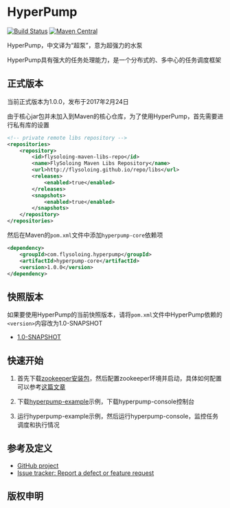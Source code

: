# HyperPump

[![Build Status](https://travis-ci.org/google/guava.svg?branch=master)](https://travis-ci.org/google/guava)
[![Maven Central](https://maven-badges.herokuapp.com/maven-central/com.google.guava/guava/badge.svg)](https://maven-badges.herokuapp.com/maven-central/com.google.guava/guava)

HyperPump，中文译为“超泵”，意为超强力的水泵

HyperPump具有强大的任务处理能力，是一个分布式的、多中心的任务调度框架

## 正式版本

当前正式版本为1.0.0，发布于2017年2月24日

由于核心jar包并未加入到Maven的核心仓库，为了使用HyperPump，首先需要进行私有库的设置

```xml
<!-- private remote libs repository -->
<repositories>
    <repository>
        <id>flysoloing-maven-libs-repo</id>
        <name>FlySoloing Maven Libs Repository</name>
        <url>http://flysoloing.github.io/repo/libs</url>
        <releases>
            <enabled>true</enabled>
        </releases>
        <snapshots>
            <enabled>true</enabled>
        </snapshots>
    </repository>
</repositories>
```

然后在Maven的`pom.xml`文件中添加`hyperpump-core`依赖项

```xml
<dependency>
    <groupId>com.flysoloing.hyperpump</groupId>
    <artifactId>hyperpump-core</artifactId>
    <version>1.0.0</version>
</dependency>
```

## 快照版本

如果要使用HyperPump的当前快照版本，请将`pom.xml`文件中HyperPump依赖的`<version>`内容改为1.0-SNAPSHOT

- [1.0-SNAPSHOT][1.0-SNAPSHOT-version]

## 快速开始

1. 首先下载[zookeeper安装包][zookeeper安装包]，然后配置zookeeper环境并启动，具体如何配置可以参考[这篇文章][zookeeper配置]

2. 下载[hyperpump-example][hyperpump-example]示例，下载hyperpump-console控制台

3. 运行hyperpump-example示例，然后运行hyperpump-console，监控任务调度和执行情况

## 参考及定义

- [GitHub project](https://github.com/google/guava)
- [Issue tracker: Report a defect or feature request](https://github.com/google/guava/issues/new)

## 版权申明

[1.0-REALEASE-version]: https://xx.com
[1.0-SNAPSHOT-version]: https://xx.com
[zookeeper安装包]: http://www.apache.org/dyn/closer.cgi/zookeeper/
[zookeeper配置]: http://coolxing.iteye.com/blog/1871009
[hyperpump-example]: https://github.com/flysoloing/repo/blob/gh-pages/libs/com/flysoloing/common/flysoloing-common/1.0-SNAPSHOT/flysoloing-common-1.0-SNAPSHOT.jar